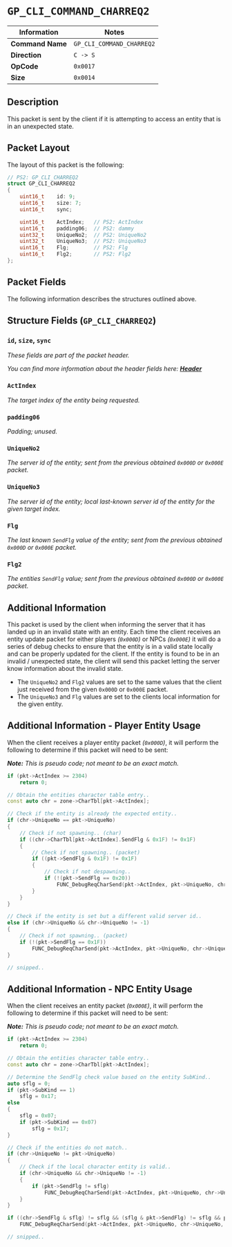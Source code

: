 # `GP_CLI_COMMAND_CHARREQ2`

| Information               | Notes |
|---                        |---    |
| **Command Name**          | `GP_CLI_COMMAND_CHARREQ2` |
| **Direction**             | `C -> S` |
| **OpCode**                | `0x0017` |
| **Size**                  | `0x0014` |

## Description

This packet is sent by the client if it is attempting to access an entity that is in an unexpected state.

## Packet Layout

The layout of this packet is the following:

```cpp
// PS2: GP_CLI_CHARREQ2
struct GP_CLI_CHARREQ2
{
    uint16_t    id: 9;
    uint16_t    size: 7;
    uint16_t    sync;

    uint16_t    ActIndex;   // PS2: ActIndex
    uint16_t    padding06;  // PS2: dammy
    uint32_t    UniqueNo2;  // PS2: UniqueNo2
    uint32_t    UniqueNo3;  // PS2: UniqueNo3
    uint16_t    Flg;        // PS2: Flg
    uint16_t    Flg2;       // PS2: Flg2
};
```

## Packet Fields

The following information describes the structures outlined above.

## Structure Fields (`GP_CLI_CHARREQ2`)

### `id`, `size`, `sync`

_These fields are part of the packet header._

_You can find more information about the header fields here: [**Header**](/world/HEADER.md)_

### `ActIndex`

_The target index of the entity being requested._

### `padding06`

_Padding; unused._

### `UniqueNo2`

_The server id of the entity; sent from the previous obtained `0x000D` or `0x000E` packet._

### `UniqueNo3`

_The server id of the entity; local last-known server id of the entity for the given target index._

### `Flg`

_The last known `SendFlg` value of the entity; sent from the previous obtained `0x000D` or `0x000E` packet._

### `Flg2`

_The entities `SendFlg` value; sent from the previous obtained `0x000D` or `0x000E` packet._

## Additional Information

This packet is used by the client when informing the server that it has landed up in an invalid state with an entity. Each time the client receives an entity update packet for either players _(`0x000D`)_ or NPCs _(`0x000E`)_ it will do a series of debug checks to ensure that the entity is in a valid state locally and can be properly updated for the client. If the entity is found to be in an invalid / unexpected state, the client will send this packet letting the server know information about the invalid state.

  - The `UniqueNo2` and `Flg2` values are set to the same values that the client just received from the given `0x000D` or `0x000E` packet.
  - The `UniqueNo3` and `Flg` values are set to the clients local information for the given entity.

## Additional Information - Player Entity Usage

When the client receives a player entity packet _(`0x000D`)_, it will perform the following to determine if this packet will need to be sent:

_**Note:** This is pseudo code; not meant to be an exact match._
```cpp
if (pkt->ActIndex >= 2304)
    return 0;

// Obtain the entities character table entry..
const auto chr = zone->CharTbl[pkt->ActIndex];

// Check if the entity is already the expected entity..
if (chr->UniqueNo == pkt->UniqueNo)
{
    // Check if not spawning.. (char)
    if ((chr->CharTbl[pkt->ActIndex].SendFlg & 0x1F) != 0x1F)
    {
        // Check if not spawning.. (packet)
        if ((pkt->SendFlg & 0x1F) != 0x1F)
        {
            // Check if not despawning..
            if (!(pkt->SendFlg == 0x20))
                FUNC_DebugReqCharSend(pkt->ActIndex, pkt->UniqueNo, chr->UniqueNo, chr->SendFlg, pkt->SendFlg);
        }
    }
}

// Check if the entity is set but a different valid server id..
else if (chr->UniqueNo && chr->UniqueNo != -1)
{
    // Check if not spawning.. (packet)
    if (!(pkt->SendFlg == 0x1F))
        FUNC_DebugReqCharSend(pkt->ActIndex, pkt->UniqueNo, chr->UniqueNo, chr->SendFlg, pkt->SendFlg);
}

// snipped..
```

## Additional Information - NPC Entity Usage

When the client receives an entity packet _(`0x000E`)_, it will perform the following to determine if this packet will need to be sent:

_**Note:** This is pseudo code; not meant to be an exact match._
```cpp
if (pkt->ActIndex >= 2304)
    return 0;

// Obtain the entities character table entry..
const auto chr = zone->CharTbl[pkt->ActIndex];

// Determine the SendFlg check value based on the entity SubKind..
auto sflg = 0;
if (pkt->SubKind == 1)
    sflg = 0x17;
else
{
    sflg = 0x07;
    if (pkt->SubKind == 0x07)
        sflg = 0x17;
}

// Check if the entities do not match..
if (chr->UniqueNo != pkt->UniqueNo)
{
    // Check if the local character entity is valid..
    if (chr->UniqueNo && chr->UniqueNo != -1)
    {
        if (pkt->SendFlg != sflg)
            FUNC_DebugReqCharSend(pkt->ActIndex, pkt->UniqueNo, chr->UniqueNo, chr->SendFlg, pkt->SendFlg);
    }
}

if ((chr->SendFlg & sflg) != sflg && (sflg & pkt->SendFlg) != sflg && pkt->SendFlg != 0x20)
    FUNC_DebugReqCharSend(pkt->ActIndex, pkt->UniqueNo, chr->UniqueNo, chr->SendFlg, pkt->SendFlg);

// snipped..
```

